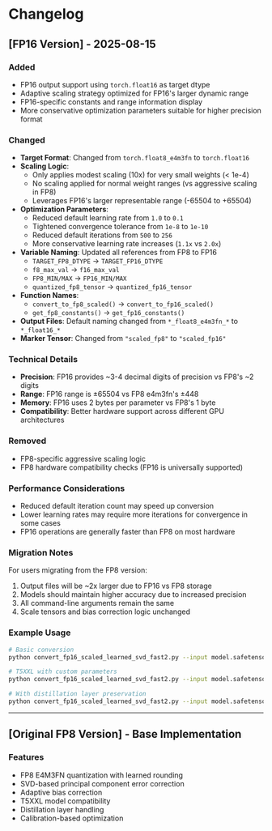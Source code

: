 # Changelog

## [FP16 Version] - 2025-08-15

### Added
- FP16 output support using `torch.float16` as target dtype
- Adaptive scaling strategy optimized for FP16's larger dynamic range
- FP16-specific constants and range information display
- More conservative optimization parameters suitable for higher precision format

### Changed
- **Target Format**: Changed from `torch.float8_e4m3fn` to `torch.float16`
- **Scaling Logic**: 
  - Only applies modest scaling (10x) for very small weights (< 1e-4)
  - No scaling applied for normal weight ranges (vs aggressive scaling in FP8)
  - Leverages FP16's larger representable range (-65504 to +65504)
- **Optimization Parameters**:
  - Reduced default learning rate from `1.0` to `0.1`
  - Tightened convergence tolerance from `1e-8` to `1e-10`
  - Reduced default iterations from `500` to `256`
  - More conservative learning rate increases (`1.1x` vs `2.0x`)
- **Variable Naming**: Updated all references from FP8 to FP16
  - `TARGET_FP8_DTYPE` → `TARGET_FP16_DTYPE`
  - `f8_max_val` → `f16_max_val`
  - `FP8_MIN/MAX` → `FP16_MIN/MAX`
  - `quantized_fp8_tensor` → `quantized_fp16_tensor`
- **Function Names**: 
  - `convert_to_fp8_scaled()` → `convert_to_fp16_scaled()`
  - `get_fp8_constants()` → `get_fp16_constants()`
- **Output Files**: Default naming changed from `*_float8_e4m3fn_*` to `*_float16_*`
- **Marker Tensor**: Changed from `"scaled_fp8"` to `"scaled_fp16"`

### Technical Details
- **Precision**: FP16 provides ~3-4 decimal digits of precision vs FP8's ~2 digits
- **Range**: FP16 range is ±65504 vs FP8 e4m3fn's ±448
- **Memory**: FP16 uses 2 bytes per parameter vs FP8's 1 byte
- **Compatibility**: Better hardware support across different GPU architectures

### Removed
- FP8-specific aggressive scaling logic
- FP8 hardware compatibility checks (FP16 is universally supported)

### Performance Considerations
- Reduced default iteration count may speed up conversion
- Lower learning rates may require more iterations for convergence in some cases
- FP16 operations are generally faster than FP8 on most hardware

### Migration Notes
For users migrating from the FP8 version:
1. Output files will be ~2x larger due to FP16 vs FP8 storage
2. Models should maintain higher accuracy due to increased precision
3. All command-line arguments remain the same
4. Scale tensors and bias correction logic unchanged

### Example Usage
```bash
# Basic conversion
python convert_fp16_scaled_learned_svd_fast2.py --input model.safetensors

# T5XXL with custom parameters  
python convert_fp16_scaled_learned_svd_fast2.py --input model.safetensors --t5xxl --num_iter 128 --top_k 2

# With distillation layer preservation
python convert_fp16_scaled_learned_svd_fast2.py --input model.safetensors --keep_distillation
```

---

## [Original FP8 Version] - Base Implementation

### Features
- FP8 E4M3FN quantization with learned rounding
- SVD-based principal component error correction
- Adaptive bias correction
- T5XXL model compatibility
- Distillation layer handling
- Calibration-based optimization